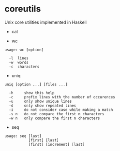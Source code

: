 # coreutils
Unix core utilities implemented in Haskell

- cat

- wc
```
usage: wc [option]

  -l  lines
  -w  words
  -c  characters
```

- uniq
```
uniq [option ...] [files ...]

  -h     show this help
  -c     prefix lines with the number of occurences
  -u     only show unique lines
  -d     only show repeated lines
  -i     do not consider case while making a match
  -s n   do not compare the first n characters
  -w n   only compare the first n characters
```

- seq
```
usage: seq [last]
           [first] [last]
           [first] [increment] [last]
```
